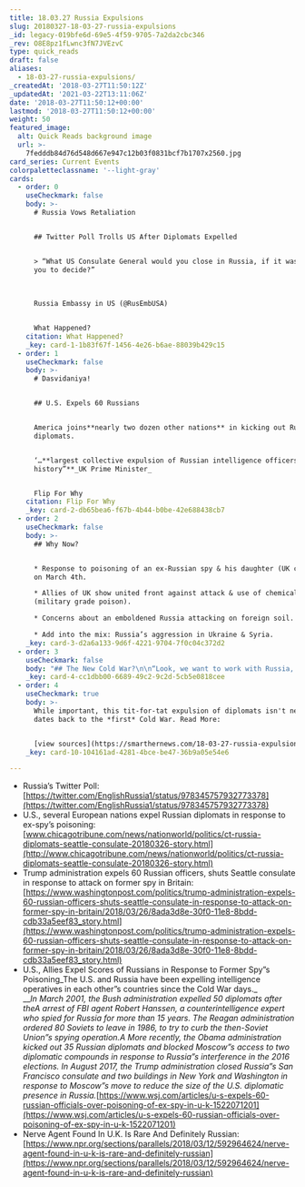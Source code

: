 ```yaml
---
title: 18.03.27 Russia Expulsions
slug: 20180327-18-03-27-russia-expulsions
_id: legacy-019bfe6d-69e5-4f59-9705-7a2da2cbc346
_rev: O8E8pz1fLwnc3fN7JVEzvC
type: quick_reads
draft: false
aliases:
  - 18-03-27-russia-expulsions/
_createdAt: '2018-03-27T11:50:12Z'
_updatedAt: '2021-03-22T13:11:06Z'
date: '2018-03-27T11:50:12+00:00'
lastmod: '2018-03-27T11:50:12+00:00'
weight: 50
featured_image:
  alt: Quick Reads background image
  url: >-
    7fedddb84d76d548d667e947c12b03f0831bcf7b1707x2560.jpg
card_series: Current Events
colorpaletteclassname: '--light-gray'
cards:
  - order: 0
    useCheckmark: false
    body: >-
      # Russia Vows Retaliation


      ## Twitter Poll Trolls US After Diplomats Expelled


      > “What US Consulate General would you close in Russia, if it was up to
      you to decide?”  
        
        
        
      Russia Embassy in US (@RusEmbUSA)


      What Happened?
    citation: What Happened?
    _key: card-1-1b83f67f-1456-4e26-b6ae-88039b429c15
  - order: 1
    useCheckmark: false
    body: >-
      # Dasvidaniya!


      ## U.S. Expels 60 Russians


      America joins**nearly two dozen other nations** in kicking out Russian
      diplomats.


      ‘…**largest collective expulsion of Russian intelligence officers in
      history”**_UK Prime Minister_


      Flip For Why
    citation: Flip For Why
    _key: card-2-db65bea6-f67b-4b44-b0be-42e688438cb7
  - order: 2
    useCheckmark: false
    body: >-
      ## Why Now?


      * Response to poisoning of an ex-Russian spy & his daughter (UK citizens)
      on March 4th.

      * Allies of UK show united front against attack & use of chemical weapon
      (military grade poison).

      * Concerns about an emboldened Russia attacking on foreign soil.

      * Add into the mix: Russia’s aggression in Ukraine & Syria.
    _key: card-3-d2a6a133-9d6f-4221-9704-7f0c04c372d2
  - order: 3
    useCheckmark: false
    body: "## The New Cold War?\n\n“Look, we want to work with Russia, but**this type of an action cannot be tolerated**. The United States is responding to Russia’s action a\x14 as I called it, brazen and reckless…You know, the ball is in their court with respect to how they want to respond.”\n\nWhite House Principal Deputy Press Secretary Raj Shah, March 26, 2018"
    _key: card-4-cc1dbb00-6689-49c2-9c2d-5cb5e0818cee
  - order: 4
    useCheckmark: true
    body: >-
      While important, this tit-for-tat expulsion of diplomats isn't new - It
      dates back to the *first* Cold War. Read More:


      [view sources](https://smarthernews.com/18-03-27-russia-expulsions/)
    _key: card-10-104161ad-4281-4bce-be47-36b9a05e54e6

---
```

* Russia’s Twitter Poll: [https://twitter.com/EnglishRussia1/status/978345757932773378](https://twitter.com/EnglishRussia1/status/978345757932773378)
* U.S., several European nations expel Russian diplomats in response to ex-spy’s poisoning: [www.chicagotribune.com/news/nationworld/politics/ct-russia-diplomats-seattle-consulate-20180326-story.html](http://www.chicagotribune.com/news/nationworld/politics/ct-russia-diplomats-seattle-consulate-20180326-story.html)
* Trump administration expels 60 Russian officers, shuts Seattle consulate in response to attack on former spy in Britain: [https://www.washingtonpost.com/politics/trump-administration-expels-60-russian-officers-shuts-seattle-consulate-in-response-to-attack-on-former-spy-in-britain/2018/03/26/8ada3d8e-30f0-11e8-8bdd-cdb33a5eef83_story.html](https://www.washingtonpost.com/politics/trump-administration-expels-60-russian-officers-shuts-seattle-consulate-in-response-to-attack-on-former-spy-in-britain/2018/03/26/8ada3d8e-30f0-11e8-8bdd-cdb33a5eef83_story.html)
* U.S., Allies Expel Scores of Russians in Response to Former Spy”s Poisoning_The U.S. and Russia have been expelling intelligence operatives in each other”s countries since the Cold War days._  
___In March 2001, the Bush administration expelled 50 diplomats after theA arrest of FBI agent Robert Hanssen, a counterintelligence expert who spied for Russia for more than 15 years. The Reagan administration ordered 80 Soviets to leave in 1986, to try to curb the then-Soviet Union”s spying operation.A_ _More recently, the Obama administration kicked out 35 Russian diplomats and blocked Moscow”s access to two diplomatic compounds in response to Russia”s interference in the 2016 elections. In August 2017, the Trump administration closed Russia”s San Francisco consulate and two buildings in New York and Washington in response to Moscow”s move to reduce the size of the U.S. diplomatic presence in Russia._[https://www.wsj.com/articles/u-s-expels-60-russian-officials-over-poisoning-of-ex-spy-in-u-k-1522071201](https://www.wsj.com/articles/u-s-expels-60-russian-officials-over-poisoning-of-ex-spy-in-u-k-1522071201)
* Nerve Agent Found In U.K. Is Rare And Definitely Russian: [https://www.npr.org/sections/parallels/2018/03/12/592964624/nerve-agent-found-in-u-k-is-rare-and-definitely-russian](https://www.npr.org/sections/parallels/2018/03/12/592964624/nerve-agent-found-in-u-k-is-rare-and-definitely-russian)